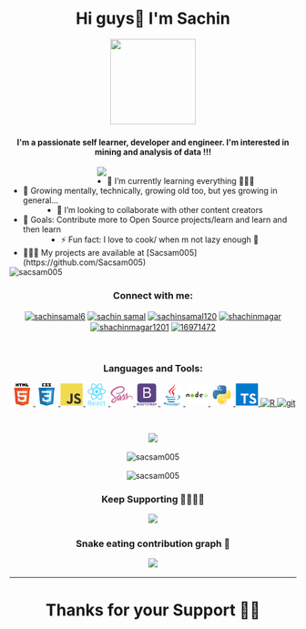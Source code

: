 <h1 align="center">Hi guys👋 I'm Sachin</h1>
<p align='center'><img src ='https://emojipedia-us.s3.amazonaws.com/source/skype/289/man-technologist_1f468-200d-1f4bb.png' width='150' height='150'></p>

<h4 align="center">I'm a passionate self learner, developer and engineer. I'm interested in mining and analysis of data !!!</h3>
<div class='flex-box'>
<img src="https://media3.giphy.com/media/w9wfZxg6RSqhq/giphy.gif?cid=ecf05e47w7ay9viuwgl7jh0mt20l7i5bdtkktj8x6rbnnbx8&rid=giphy.gif&ct=g%20" width='350' style='display: flex; flex:50%; float: right; flex-wrap: wrap; justify-content: space-between; width=100%, min-width:15%; margin:0;' align='right' >

   <ul style='display: flex; float: right; flex-wrap: wrap; justify-content: space-evenly; width=100%, min-width:5%; margin:0; text-size-adjust: auto; @media (max-width: 540){ ul{ font-size: 2vw }     }'>
      <br>
<li>🔭 I’m currently learning everything 🧑🏻‍💻</li>
<li>🌱 Growing mentally, technically, growing old too, but yes growing in general...</li>
<li>👯 I’m looking to collaborate with other content creators</li>
<li>🥅 Goals: Contribute more to Open Source projects/learn and learn and then learn</li>
<li>⚡ Fun fact: I love to cook/ when m not lazy enough 🤣</li>
<li>🧑🏻‍💻 My projects are available at [Sacsam005](https://github.com/Sacsam005) </li>
</ul>   
</div>

<p align="left"> <img src="https://komarev.com/ghpvc/?username=Sacsam005&label=Profile%20views&color=09518B&style=round" alt="sacsam005" width='120'/> </p>

<h3 align="center">Connect with me:</h3>
<p align="center">
<a href="https://twitter.com/sachinsamal6" target="blank"><img align="center" src="https://raw.githubusercontent.com/rahuldkjain/github-profile-readme-generator/master/src/images/icons/Social/twitter.svg" alt="sachinsamal6" height="30" width="40" /></a>
<a href="https://www.linkedin.com/in/sachin-samal-590b19138/" target="blank"><img align="center" src="https://raw.githubusercontent.com/rahuldkjain/github-profile-readme-generator/master/src/images/icons/Social/linked-in-alt.svg" alt="sachin samal" height="30" width="40" /></a>
<a href="https://fb.com/sachinsamal120" target="blank"><img align="center" src="https://raw.githubusercontent.com/rahuldkjain/github-profile-readme-generator/master/src/images/icons/Social/facebook.svg" alt="sachinsamal120" height="30" width="40" /></a>
<a href="https://www.instagram.com/shachinmagar/" target="blank"><img align="center" src="https://raw.githubusercontent.com/rahuldkjain/github-profile-readme-generator/master/src/images/icons/Social/instagram.svg" alt="shachinmagar" height="30" width="40" /></a>
<a href="https://www.hackerrank.com/shachinmagar1201" target="blank"><img align="center" src="https://raw.githubusercontent.com/rahuldkjain/github-profile-readme-generator/master/src/images/icons/Social/hackerrank.svg" alt="shachinmagar1201" height="30" width="40" /></a>
<a href="https://stackoverflow.com/users/16971472" target="blank"><img align="center" src="https://raw.githubusercontent.com/rahuldkjain/github-profile-readme-generator/master/src/images/icons/Social/stack-overflow.svg" alt="16971472" height="30" width="40" /></a>
</p>
<br>

<h3 align="center">Languages and Tools:</h3>
<p align="center"> 
<a href="https://www.w3.org/html/" target="_blank"> <img src="https://raw.githubusercontent.com/devicons/devicon/master/icons/html5/html5-original-wordmark.svg" alt="html5" width="40" height="40"/> </a>
<a href="https://www.w3schools.com/css/" target="_blank"> <img src="https://raw.githubusercontent.com/devicons/devicon/master/icons/css3/css3-original-wordmark.svg" alt="css3" width="40" height="40"/> </a>
<a href="https://developer.mozilla.org/en-US/docs/Web/JavaScript" target="_blank"> <img src="https://raw.githubusercontent.com/devicons/devicon/master/icons/javascript/javascript-original.svg" alt="javascript" width="40" height="40"/> </a> 
<a href="https://reactjs.org/" target="_blank"> <img src="https://raw.githubusercontent.com/devicons/devicon/master/icons/react/react-original-wordmark.svg" alt="react" width="40" height="40"/> </a>
<a href="https://sass-lang.com" target="_blank"> <img src="https://raw.githubusercontent.com/devicons/devicon/master/icons/sass/sass-original.svg" alt="sass" width="40" height="40"/> </a>
<a href="https://getbootstrap.com" target="_blank"> <img src="https://raw.githubusercontent.com/devicons/devicon/master/icons/bootstrap/bootstrap-plain-wordmark.svg" alt="bootstrap" width="40" height="40"/> </a> 
<a href="https://www.java.com" target="_blank"> <img src="https://raw.githubusercontent.com/devicons/devicon/master/icons/java/java-original.svg" alt="java" width="40" height="40"/> </a>
<a href="https://nodejs.org" target="_blank"> <img src="https://raw.githubusercontent.com/devicons/devicon/master/icons/nodejs/nodejs-original-wordmark.svg" alt="nodejs" width="40" height="40"/> </a> 
<a href="https://www.python.org" target="_blank"> <img src="https://raw.githubusercontent.com/devicons/devicon/master/icons/python/python-original.svg" alt="python" width="40" height="40"/> </a>
<a href="https://www.typescriptlang.org/" target="_blank"> <img src="https://raw.githubusercontent.com/devicons/devicon/master/icons/typescript/typescript-original.svg" alt="typescript" width="40" height="40"/> </a> 
<a href="https://www.r-project.org/" target="_blank"> <img src="https://cdn4.iconfinder.com/data/icons/logos-and-brands/512/285_R_Project_logo-512.png" alt="R" width="40" height="40"/> </a>
<a href="https://git-scm.com/" target="_blank"> <img src="https://www.vectorlogo.zone/logos/git-scm/git-scm-icon.svg" alt="git" width="40" height="40"/></a> 
</p>
<br>

<p align="center"><img src="https://github-readme-streak-stats.herokuapp.com/?user=Sacsam005&theme=blue-green"</p>
<p align="center"><img src="https://github-readme-stats.vercel.app/api/top-langs?username=sacsam005&show_icons=true&locale=en&layout=compact&title_color=28ea80&theme=blue-green" alt="sacsam005" width='350' height='200'></p>
<p align="center"><img align='center' src="https://github-readme-stats.vercel.app/api?username=sacsam005&show_icons=true&locale=en&title_color=28ea80&theme=blue-green" alt="sacsam005" width='450' height='300'></p>
 
<h3 align='center'>Keep Supporting 🤜🏻🤛🏻</h3>
<p align='center'><img src='https://github-profile-trophy.vercel.app/?username=ryo-ma&theme=onedark&column=8'></p>

<h3 align="center">Snake eating contribution graph 🐍 </h3>
<p align='center'><img src='https://raw.githubusercontent.com/Sacsam005/Sacsam005/output/github-contribution-grid-snake.gif'></p>

---
<h1 align="center">Thanks for your Support 🙏🏻</h1>

